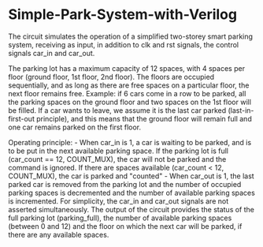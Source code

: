 # Simple-Park-System-with-Verilog
The circuit simulates the operation of a simplified two-storey smart parking system, receiving as input, in addition to clk and rst signals, the control signals car_in and car_out.  

The parking lot has a maximum capacity of 12 spaces, with 4 spaces per floor (ground floor, 1st floor, 2nd floor). The floors are occupied sequentially, and as long as there are free spaces on a particular floor, the next floor remains free. Example: if 6 cars come in a row to be parked, all the parking spaces on the ground floor and two spaces on the 1st floor will be filled. If a car wants to leave, we assume it is the last car parked (last-in-first-out principle), and this means that the ground floor will remain full and one car remains parked on the first floor. 

Operating principle: - When car_in is 1, a car is waiting to be parked, and is to be put in the next available parking space. If the parking lot is full (car_count == 12, COUNT_MUX), the car will not be parked and the command is ignored. If there are spaces available (car_count < 12, COUNT_MUX), the car is parked and "counted" - When car_out is 1, the last parked car is removed from the parking lot and the number of occupied parking spaces is decremented and the number of available parking spaces is incremented. For simplicity, the car_in and car_out signals are not asserted simultaneously. The output of the circuit provides the status of the full parking lot (parking_full), the number of available parking spaces (between 0 and 12) and the floor on which the next car will be parked, if there are any available spaces.

